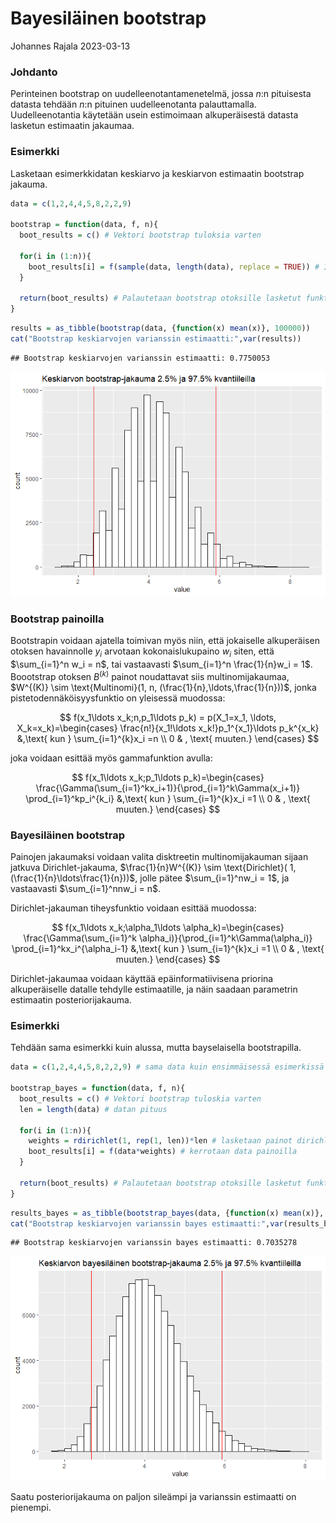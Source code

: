 Bayesiläinen bootstrap
================
Johannes Rajala
2023-03-13

### Johdanto

Perinteinen bootstrap on uudelleenotantamenetelmä, jossa $n$:n
pituisesta datasta tehdään $n$:n pituinen uudelleenotanta palauttamalla.
Uudelleenotantia käytetään usein estimoimaan alkuperäisestä datasta
lasketun estimaatin jakaumaa.

### Esimerkki

Lasketaan esimerkkidatan keskiarvo ja keskiarvon estimaatin bootstrap
jakauma.

``` r
data = c(1,2,4,4,5,8,2,2,9)

bootstrap = function(data, f, n){
  boot_results = c() # Vektori bootstrap tuloksia varten
  
  for(i in (1:n)){
    boot_results[i] = f(sample(data, length(data), replace = TRUE)) # Iteroidaan n kertaa ja lasketaan joka kerta funktion arvo bootstrap otokselle 
  }
  
  return(boot_results) # Palautetaan bootstrap otoksille lasketut funktion arvot 
}
```

``` r
results = as_tibble(bootstrap(data, {function(x) mean(x)}, 100000))
cat("Bootstrap keskiarvojen varianssin estimaatti:",var(results))
```

    ## Bootstrap keskiarvojen varianssin estimaatti: 0.7750053

![](Bayesian-bootstrap_files/figure-gfm/unnamed-chunk-3-1.png)<!-- -->

### Bootstrap painoilla

Bootstrapin voidaan ajatella toimivan myös niin, että jokaiselle
alkuperäisen otoksen havainnolle $y_i$ arvotaan kokonaislukupaino $w_i$
siten, että $\sum_{i=1}^n w_i = n$, tai vastaavasti
$\sum_{i=1}^n \frac{1}{n}w_i = 1$. Boootstrap otoksen $B^{(k)}$ painot
noudattavat siis multinomijakaumaa,
$W^{(K)} \sim \text{Multinomi}(1, n, (\frac{1}{n},\ldots,\frac{1}{n}))$,
jonka pistetodennäköisyysfunktio on yleisessä muodossa:

$$
f(x_1\ldots x_k;n,p_1\ldots p_k) = p(X_1=x_1, \ldots, X_k=x_k)=\begin{cases} 
\frac{n!}{x_1!\ldots x_k!}p_1^{x_1}\ldots p_k^{x_k} &,\text{ kun } \sum_{i=1}^{k}x_i =n \\
0 & , \text{ muuten.}
\end{cases}
$$

joka voidaan esittää myös gammafunktion avulla:

$$
f(x_1\ldots x_k;p_1\ldots p_k)=\begin{cases} 
\frac{\Gamma(\sum_{i=1}^kx_i+1)}{\prod_{i=1}^k\Gamma(x_i+1)} \prod_{i=1}^kp_i^{k_i} &,\text{ kun } \sum_{i=1}^{k}x_i =1 \\
0 & , \text{ muuten.}
\end{cases}
$$

### Bayesiläinen bootstrap

Painojen jakaumaksi voidaan valita disktreetin multinomijakauman sijaan
jatkuva Dirichlet-jakauma,
$\frac{1}{n}W^{(K)} \sim \text{Dirichlet}( 1, (\frac{1}{n}\ldots\frac{1}{n}))$,
jolle pätee $\sum_{i=1}^nw_i = 1$, ja vastaavasti
$\sum_{i=1}^nnw_i = n$.

Dirichlet-jakauman tiheysfunktio voidaan esittää muodossa:

$$
f(x_1\ldots x_k;\alpha_1\ldots \alpha_k)=\begin{cases} 
\frac{\Gamma(\sum_{i=1}^k \alpha_i)}{\prod_{i=1}^k\Gamma(\alpha_i)} \prod_{i=1}^kx_i^{\alpha_i-1} &,\text{ kun } \sum_{i=1}^{k}x_i =1 \\
0 & , \text{ muuten.}
\end{cases}
$$

Dirichlet-jakaumaa voidaan käyttää epäinformatiivisena priorina
alkuperäiselle datalle tehdylle estimaatille, ja näin saadaan parametrin
estimaatin posteriorijakauma.

### Esimerkki

Tehdään sama esimerkki kuin alussa, mutta bayselaisella bootstrapilla.

``` r
data = c(1,2,4,4,5,8,2,2,9) # sama data kuin ensimmäisessä esimerkissä

bootstrap_bayes = function(data, f, n){
  boot_results = c() # Vektori bootstrap tuloskia varten
  len = length(data) # datan pituus
  
  for(i in (1:n)){
    weights = rdirichlet(1, rep(1, len))*len # lasketaan painot dirichlet jakaumasta
    boot_results[i] = f(data*weights) # kerrotaan data painoilla
  }
  
  return(boot_results) # Palautetaan bootstrap otoksille lasketut funktion arvot 
}
```

``` r
results_bayes = as_tibble(bootstrap_bayes(data, {function(x) mean(x)}, 100000))
cat("Bootstrap keskiarvojen varianssin bayes estimaatti:",var(results_bayes))
```

    ## Bootstrap keskiarvojen varianssin bayes estimaatti: 0.7035278

![](Bayesian-bootstrap_files/figure-gfm/unnamed-chunk-6-1.png)<!-- -->

Saatu posteriorijakauma on paljon sileämpi ja varianssin estimaatti on
pienempi.

